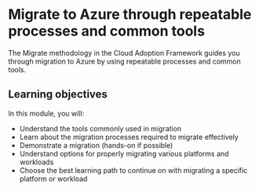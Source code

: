 # Migrate to Azure through repeatable processes and common tools

The Migrate methodology in the Cloud Adoption Framework guides you through migration to Azure by using repeatable processes and common tools.

## Learning objectives

In this module, you will:

- Understand the tools commonly used in migration
- Learn about the migration processes required to migrate effectively
- Demonstrate a migration (hands-on if possible)
- Understand options for properly migrating various platforms and workloads
- Choose the best learning path to continue on with migrating a specific platform or workload